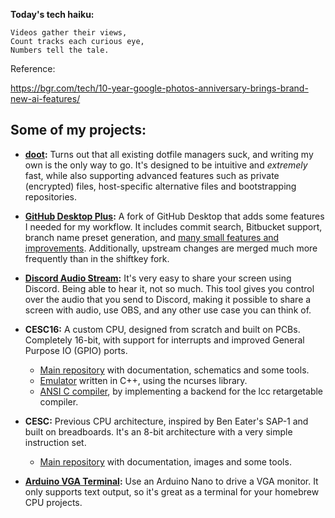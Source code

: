 
**Today's tech haiku:**
```
Videos gather their views,  
Count tracks each curious eye,  
Numbers tell the tale.  
```

Reference:

https://bgr.com/tech/10-year-google-photos-anniversary-brings-brand-new-ai-features/

## Some of my projects:

- **[doot](https://github.com/pol-rivero/doot):** Turns out that all existing dotfile managers suck, and writing my own is the only way to go. It's designed to be intuitive and *extremely* fast, while also supporting advanced features such as private (encrypted) files, host-specific alternative files and bootstrapping repositories.

- **[GitHub Desktop Plus](https://github.com/pol-rivero/github-desktop-plus):** A fork of GitHub Desktop that adds some features I needed for my workflow. It includes commit search, Bitbucket support, branch name preset generation, and [many small features and improvements](https://github.com/pol-rivero/github-desktop-plus?tab=readme-ov-file#extra-features). Additionally, upstream changes are merged much more frequently than in the shiftkey fork.

- **[Discord Audio Stream](https://github.com/pol-rivero/DiscordAudioStream):** It's very easy to share your screen using Discord. Being able to hear it, not so much. This tool gives you control over the audio that you send to Discord, making it possible to share a screen with audio, use OBS, and any other use case you can think of.

- **CESC16:** A custom CPU, designed from scratch and built on PCBs. Completely 16-bit, with support for interrupts and improved General Purpose IO (GPIO) ports.  
  - [Main repository](https://github.com/pol-rivero/CESC16) with documentation, schematics and some tools.  
  - [Emulator](https://github.com/pol-rivero/CESC16-emulator) written in C++, using the ncurses library.  
  - [ANSI C compiler](https://github.com/pol-rivero/lcc), by implementing a backend for the lcc retargetable compiler.  

- **CESC:** Previous CPU architecture, inspired by Ben Eater's SAP-1 and built on breadboards. It's an 8-bit architecture with a very simple instruction set.  
  - [Main repository](https://github.com/pol-rivero/CESCA) with documentation, images and some tools.

- **[Arduino VGA Terminal](https://github.com/pol-rivero/ArduinoVGA):** Use an Arduino Nano to drive a VGA monitor. It only supports text output, so it's great as a terminal for your homebrew CPU projects.  
